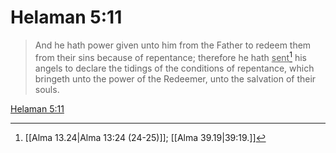 # Helaman 5:11

> And he hath power given unto him from the Father to redeem them from their sins because of repentance; therefore he hath <u>sent</u>[^a] his angels to declare the tidings of the conditions of repentance, which bringeth unto the power of the Redeemer, unto the salvation of their souls.

[Helaman 5:11](https://www.churchofjesuschrist.org/study/scriptures/bofm/hel/5?lang=eng&id=p11#p11)


[^a]: [[Alma 13.24|Alma 13:24 (24-25)]]; [[Alma 39.19|39:19.]]
